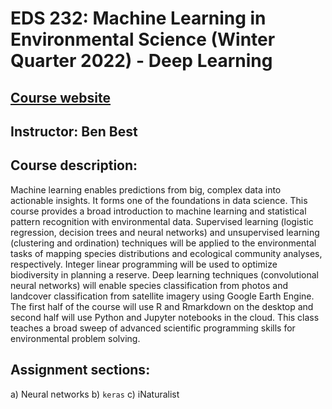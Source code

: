 # EDS 232: Machine Learning in Environmental Science (Winter Quarter 2022) - Deep Learning 
## [Course website](https://bbest.github.io/eds232-ml/)
## Instructor: Ben Best

## Course description: 
Machine learning enables predictions from big, complex data into actionable insights. It forms one of the foundations in data science. This course provides a broad introduction to machine learning and statistical pattern recognition with environmental data. Supervised learning (logistic regression, decision trees and neural networks) and unsupervised learning (clustering and ordination) techniques will be applied to the environmental tasks of mapping species distributions and ecological community analyses, respectively. Integer linear programming will be used to optimize biodiversity in planning a reserve. Deep learning techniques (convolutional neural networks) will enable species classification from photos and landcover classification from satellite imagery using Google Earth Engine. The first half of the course will use R and Rmarkdown on the desktop and second half will use Python and Jupyter notebooks in the cloud. This class teaches a broad sweep of advanced scientific programming skills for environmental problem solving.

## Assignment sections: 
a) Neural networks 
b) `keras`
c) iNaturalist 
